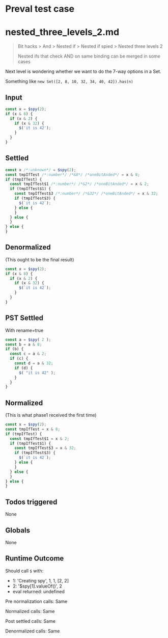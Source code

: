 # Preval test case

# nested_three_levels_2.md

> Bit hacks > And > Nested if > Nested if spied > Nested three levels 2
>
> Nested ifs that check AND on same binding can be merged in some cases

Next level is wondering whether we want to do the 7-way options in a Set.

Something like `new Set([2, 8, 10, 32, 34, 40, 42]).has(n)`

## Input

`````js filename=intro
const x = $spy(2);
if (x & 8) {
  if (x & 2) {
    if (x & 32) {
      $('it is 42');
    }
  }
}
`````


## Settled


`````js filename=intro
const x /*:unknown*/ = $spy(2);
const tmpIfTest /*:number*/ /*&8*/ /*oneBitAnded*/ = x & 8;
if (tmpIfTest) {
  const tmpIfTest$1 /*:number*/ /*&2*/ /*oneBitAnded*/ = x & 2;
  if (tmpIfTest$1) {
    const tmpIfTest$3 /*:number*/ /*&32*/ /*oneBitAnded*/ = x & 32;
    if (tmpIfTest$3) {
      $(`it is 42`);
    } else {
    }
  } else {
  }
} else {
}
`````


## Denormalized
(This ought to be the final result)

`````js filename=intro
const x = $spy(2);
if (x & 8) {
  if (x & 2) {
    if (x & 32) {
      $(`it is 42`);
    }
  }
}
`````


## PST Settled
With rename=true

`````js filename=intro
const a = $spy( 2 );
const b = a & 8;
if (b) {
  const c = a & 2;
  if (c) {
    const d = a & 32;
    if (d) {
      $( "it is 42" );
    }
  }
}
`````


## Normalized
(This is what phase1 received the first time)

`````js filename=intro
const x = $spy(2);
const tmpIfTest = x & 8;
if (tmpIfTest) {
  const tmpIfTest$1 = x & 2;
  if (tmpIfTest$1) {
    const tmpIfTest$3 = x & 32;
    if (tmpIfTest$3) {
      $(`it is 42`);
    } else {
    }
  } else {
  }
} else {
}
`````


## Todos triggered


None


## Globals


None


## Runtime Outcome


Should call `$` with:
 - 1: 'Creating spy', 1, 1, [2, 2]
 - 2: '$spy[1].valueOf()', 2
 - eval returned: undefined

Pre normalization calls: Same

Normalized calls: Same

Post settled calls: Same

Denormalized calls: Same

